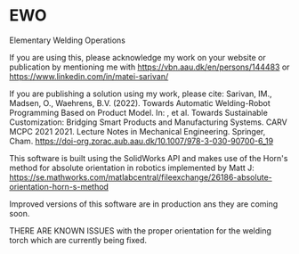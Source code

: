 # EWO
Elementary Welding Operations

If you are using this, please acknowledge my work on your website or publication by mentioning me with   https://vbn.aau.dk/en/persons/144483    or    https://www.linkedin.com/in/matei-sarivan/

If you are publishing a solution using my work, please cite: Sarivan, IM., Madsen, O., Waehrens, B.V. (2022). Towards Automatic Welding-Robot Programming Based on Product Model. In: , et al. Towards Sustainable Customization: Bridging Smart Products and Manufacturing Systems. CARV MCPC 2021 2021. Lecture Notes in Mechanical Engineering. Springer, Cham. https://doi-org.zorac.aub.aau.dk/10.1007/978-3-030-90700-6_19

This software is built using the SolidWorks API and makes use of the Horn's method for absolute orientation in robotics implemented by Matt J: https://se.mathworks.com/matlabcentral/fileexchange/26186-absolute-orientation-horn-s-method

Improved versions of this software are in production ans they are coming soon.

THERE ARE KNOWN ISSUES with the proper orientation for the welding torch which are currently being fixed. 
